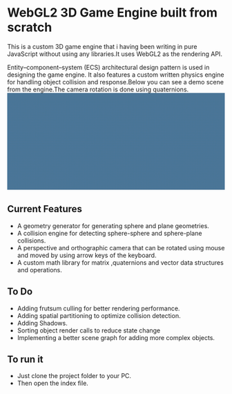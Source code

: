 # WebGL2 3D Game Engine built from scratch
This is a custom 3D game engine that i having been writing in pure JavaScript without using any libraries.It uses WebGL2 as the rendering API.

Entity–component–system (ECS) architectural design pattern is used in designing the game engine.
It also features a custom written physics engine for handling object collision and response.Below you can see a demo scene from the engine.The camera rotation is done using quaternions. 
![Demo scene from game engine](demo.gif)


## Current Features
- A geometry generator for generating sphere and plane geometries.
- A collision engine for detecting sphere-sphere and sphere-plane collisions.
- A perspective and orthographic camera that can be rotated using mouse and moved by using arrow keys of the keyboard.
- A custom math library for matrix ,quaternions and vector data structures and operations.

## To Do
- Adding frutsum culling for better rendering performance.
- Adding spatial partitioning to optimize collision detection.
- Adding Shadows.
- Sorting object render calls to reduce state change
- Implementing a better scene graph for adding more complex objects.


## To run it
- Just clone the project folder to your PC.
- Then open the index file.
  
